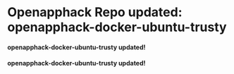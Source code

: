 # Openapphack Repo updated: openapphack-docker-ubuntu-trusty
#### openapphack-docker-ubuntu-trusty updated!
#### openapphack-docker-ubuntu-trusty updated!
